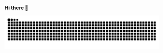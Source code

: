 ### Hi there 👋

<!--
**HaynesChennn/HaynesChennn** is a ✨ _special_ ✨ repository because its `README.md` (this file) appears on your GitHub profile.

Here are some ideas to get you started:

- 🔭 I’m currently working on ...
- 🌱 I’m currently learning ...
- 👯 I’m looking to collaborate on ...
- 🤔 I’m looking for help with ...
- 💬 Ask me about ...
- 📫 How to reach me: ...
- 😄 Pronouns: ...
- ⚡ Fun fact: ...
-->

<picture>
  <source media="(prefers-color-scheme: dark)" srcset="https://raw.githubusercontent.com/HaynesChennn/HaynesChennn/output/github-contribution-grid-snake-dark.svg" />
  <source media="(prefers-color-scheme: light)" srcset="https://raw.githubusercontent.com/HaynesChennn/HaynesChennn/output/github-contribution-grid-snake.svg" />
  <img alt="github-snake" src="https://raw.githubusercontent.com/HaynesChennn/HaynesChennn/output/github-contribution-grid-snake.svg"" />
</picture>

